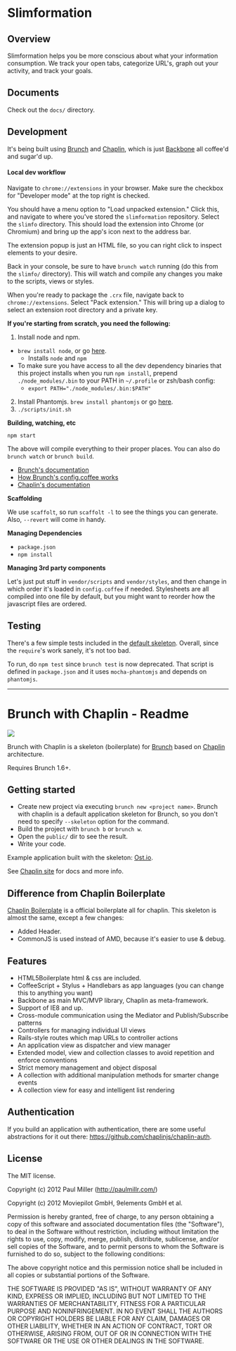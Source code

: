# Slimformation

## Overview

Slimformation helps you be more conscious about what your information consumption. We track your open tabs, categorize URL's, graph out your activity, and track your goals.

## Documents

Check out the `docs/` directory.

## Development

It's being built using [Brunch](http://brunch.io) and [Chaplin](http://chaplinjs.org/), which is just [Backbone](http://documentcloud.github.io/backbone/) all coffee'd and sugar'd up.

#### Local dev workflow

Navigate to `chrome://extensions` in your browser. Make sure the checkbox for "Developer mode" at the top right is checked.

You should have a menu option to "Load unpacked extension." Click this, and navigate to where you've stored the `slimformation` repository. Select the `slimfo` directory. This should load the extension into Chrome (or Chromium) and bring up the app's icon next to the address bar.

The extension popup is just an HTML file, so you can right click to inspect elements to your desire.

Back in your console, be sure to have `brunch watch` running (do this from the `slimfo/` directory). This will watch and compile any changes you make to the scripts, views or styles.

When you're ready to package the `.crx` file, navigate back to `chrome://extensions`. Select "Pack extension." This will bring up a dialog to select an extension root directory and a private key.

**If you're starting from scratch, you need the following:**

1. Install node and npm.
  - `brew install node`, or go [here](http://nodejs.org/download/).
      - Installs `node` and `npm`
  - To make sure you have access to all the dev dependency binaries that this project installs when you run `npm install`, prepend `./node_modules/.bin` to your PATH in `~/.profile` or zsh/bash config:
      - `export PATH="./node_modules/.bin:$PATH"`
2. Install Phantomjs. `brew install phantomjs` or go [here](http://phantomjs.org/download.html).
3. `./scripts/init.sh`

**Building, watching, etc**

`npm start`

The above will compile everything to their proper places. You can also do `brunch watch` or `brunch build`.

- [Brunch's documentation](http://brunch.io/#documentation)
- [How Brunch's config.coffee works](https://github.com/brunch/brunch/blob/master/docs/config.md)
- [Chaplin's documentation](https://github.com/chaplinjs/chaplin/tree/master/docs)

**Scaffolding**

We use `scaffolt`, so run `scaffolt -l` to see the things you can generate. Also, `--revert` will come in handy.

**Managing Dependencies**

- `package.json`
- `npm install`

**Managing 3rd party components**

Let's just put stuff in `vendor/scripts` and `vendor/styles`, and then change in which order it's loaded in `config.coffee` if needed. Stylesheets are all compiled into one file by default, but you might want to reorder how the javascript files are ordered.


## Testing

There's a few simple tests included in the [default skeleton](https://github.com/paulmillr/brunch-with-chaplin). Overall, since the `require`'s work sanely, it's not too bad.

To run, do `npm test` since `brunch test` is now deprecated. That script is defined in `package.json` and it uses `mocha-phantomjs` and depends on `phantomjs`.



---

# Brunch with Chaplin - Readme
![](https://a248.e.akamai.net/camo.github.com/b7ebb8bbcec7938940cf8e9c441124c3bddafd3a/687474703a2f2f662e636c2e6c792f6974656d732f34373039326b30423141334a317a3166306b34362f6277632e706e67)

Brunch with Chaplin is a skeleton (boilerplate) for [Brunch](http://brunch.io)
based on [Chaplin](http://chaplinjs.org) architecture.

Requires Brunch 1.6+.

## Getting started
* Create new project via executing `brunch new <project name>`.
Brunch with chaplin is a default application skeleton for Brunch,
so you don't need to specify `--skeleton` option for the command.
* Build the project with `brunch b` or `brunch w`.
* Open the `public/` dir to see the result.
* Write your code.

Example application built with the skeleton:
[Ost.io](https://github.com/paulmillr/ostio).

See [Chaplin site](http://chaplinjs.org) for docs and more info.

## Difference from Chaplin Boilerplate
[Chaplin Boilerplate](https://github.com/chaplinjs/chaplin-boilerplate)
is a official boilerplate all for chaplin. This skeleton is almost the same,
except a few changes:

* Added Header.
* CommonJS is used instead of AMD, because it's easier to use & debug.

## Features
* HTML5Boilerplate html & css are included.
* CoffeeScript + Stylus + Handlebars as app languages
(you can change this to anything you want)
* Backbone as main MVC/MVP library, Chaplin as meta-framework.
* Support of IE8 and up.
* Cross-module communication using the Mediator and Publish/Subscribe patterns
* Controllers for managing individual UI views
* Rails-style routes which map URLs to controller actions
* An application view as dispatcher and view manager
* Extended model, view and collection classes to avoid repetition and
enforce conventions
* Strict memory management and object disposal
* A collection with additional manipulation methods for smarter change events
* A collection view for easy and intelligent list rendering

## Authentication
If you build an application with authentication, there are some useful abstractions for it out there: https://github.com/chaplinjs/chaplin-auth.

## License
The MIT license.

Copyright (c) 2012 Paul Miller (http://paulmillr.com/)

Copyright (c) 2012 Moviepilot GmbH, 9elements GmbH et al.

Permission is hereby granted, free of charge, to any person obtaining a copy of
this software and associated documentation files (the "Software"), to deal in
the Software without restriction, including without limitation the rights to
use, copy, modify, merge, publish, distribute, sublicense, and/or sell copies
of the Software, and to permit persons to whom the Software is furnished to do
so, subject to the following conditions:

The above copyright notice and this permission notice shall be included in all
copies or substantial portions of the Software.

THE SOFTWARE IS PROVIDED "AS IS", WITHOUT WARRANTY OF ANY KIND, EXPRESS OR
IMPLIED, INCLUDING BUT NOT LIMITED TO THE WARRANTIES OF MERCHANTABILITY,
FITNESS FOR A PARTICULAR PURPOSE AND NONINFRINGEMENT. IN NO EVENT SHALL THE
AUTHORS OR COPYRIGHT HOLDERS BE LIABLE FOR ANY CLAIM, DAMAGES OR OTHER
LIABILITY, WHETHER IN AN ACTION OF CONTRACT, TORT OR OTHERWISE, ARISING FROM,
OUT OF OR IN CONNECTION WITH THE SOFTWARE OR THE USE OR OTHER DEALINGS IN THE
SOFTWARE.
